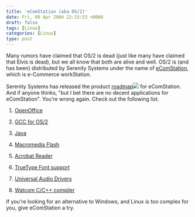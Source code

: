 ```yaml
---
title: 'eComStation (aka OS/2)'
date: Fri, 09 Apr 2004 22:15:53 +0000
draft: false
tags: [Linux]
categories: [Linux]
type: post
---
```


Many rumors have claimed that OS/2 is dead (just like many have claimed that Elvis is dead), but we all know that both are alive and well. OS/2 is (and has been) distributed by Serenity Systems under the name of [eComStation](http://www.ecomstation.com/), which is e-Commerce workStation.

Serenity Systems has released the product [roadmap](http://www.ecomstation.com/edp/mod.php?mod=ecsfile&get=21)![](http://jroller.com/resources/jmrodri/acroread.png) for eComStation. And if anyone thinks, "but I bet there are no decent applications for eComStation". You're wrong again. Check out the following list.

1) [OpenOffice](http://www.ecomstation.com/openoffice.phtml?title=OpenOffice.org%201.1.1%20for%20eComStation%20Released)

2) [GCC for OS/2](http://www.innotek.de/products/gccos2/)

3) [Java](http://www.innotek.de/products/javaos2/javaos2general_e.html)

4) [Macromedia Flash](http://www.innotek.de/products/flash/flashnews_e.html)

5) [Acrobat Reader](http://www.innotek.de/products/acrobatos2/acrobatos2general_e.html)

6) [TrueType Font support](http://www.innotek.de/products/ft2lib/ft2libgeneral_e.html)

7) [Universal Audio Drivers](http://www.innotek.de/products/uniaud/general_e.html)

8) [Watcom C/C++ compiler](http://www.openwatcom.org/)

If you're looking for an alternative to Windows, and Linux is too complex for you, give eComStation a try.